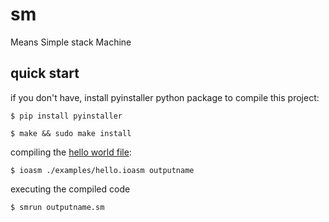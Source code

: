 # sm

Means Simple stack Machine

## quick start

if you don't have, install pyinstaller python package to compile this project:
```console
$ pip install pyinstaller
```

```console
$ make && sudo make install
```

compiling the [hello world file](./examples/hello.ioasm):
```console
$ ioasm ./examples/hello.ioasm outputname
```

executing the compiled code

```console
$ smrun outputname.sm
```
